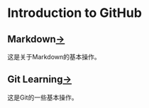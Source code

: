# Introduction to GitHub

## Markdown[->](./md_learning.md)

这是关于Markdown的基本操作。

## Git Learning[->](./Git_learning.md)

这是Git的一些基本操作。
